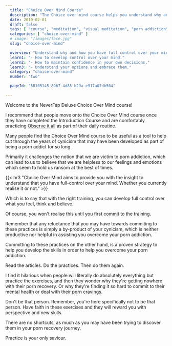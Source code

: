 ```yaml
---
  title: "Choice Over Mind Course"
  description: "The Choice over mind course helps you understand why and how you have full control over your mind."
  date: 2019-02-01
  draft: false
  tags: [ "course", "meditation", "visual meditation", "porn addiction", "addiction", "awareness", "awareness exercises", "perspective", "nofap", "neverfap", "neverfap deluxe" ]
  categories: [ "choice-over-mind" ]
  # image: "/images/face.jpg"
  slug: "choice-over-mind"

  overview: "Understand why and how you have full control over your mind."
  learn1: "- How to develop control over your mind."
  learn2: "- How to maintain confidence in your own decisions."
  learn3: "- Understand your options and embrace them."
  category: "choice-over-mind"
  number: "two"

  pageId: "58105145-8967-4d83-b29a-e917a07db504"

---
```


<!-- Will Need One Edit -->

Welcome to the NeverFap Deluxe Choice Over Mind course!

I recommend that people move onto the Choice Over Mind course once they have completed the Introduction Course and are comfortably practicing <a class="link" href="/practices/observe-it-all">Observe it all</a> as part of their daily routine.

Many people find the Choice Over Mind course to be useful as a tool to help cut through the years of cynicism that may have been developed as part of being a porn addict for so long.

Primarily it challenges the notion that we are victim to porn addiction, which can lead to us to believe that we are helpless to our feelings and emotions which seem to hold us ransom at the best of times.


{{< hr3 "Choice Over Mind aims to provide you with the insight to understand that you have full-control over your mind. Whether you currently realise it or not." >}}


Which is to say that with the right training, you can develop full control over what you feel, think and believe.

Of course, you won't realise this until you first commit to the training.

Remember that any reluctance that you may have towards commiting to these practices is simply a by-product of your cynicism, which is neither productive nor helpful in assisting you overcome your porn addiction.

Committing to these practices on the other hand, is a proven strategy to help you develop the skills in order to help you overcome your porn addiction. 

Read the articles. Do the practices. Then do them again. 

I find it hilarious when people will literally do absolutely everything but practice the exercises, and then they wonder why they're getting nowhere with their porn recovery. Or why they're finding it so hard to commit to their mental health or deal with their porn cravings.

Don't be that person. Remember, you're here specifically not to be that person. Have faith in these exercises and they will reward you with perspective and new skills. 

There are no shortcuts, as much as you may have been trying to discover them in your porn recovery journey.

Practice is your only saviour.

